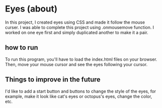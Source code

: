 # Eyes (about)
In this project, I created eyes using CSS and made it follow the mouse curser. I was able to complete this project using .onmousemove function. I worked on one eye first and simply duplicated another to make it a pair.

## how to run
To run this program, you'll have to load the index.html files on your browser. Then, move your mouse cursor and see the eyes following your cursor.

## Things to improve in the future
I'd like to add a start button and buttons to change the style of the eyes, for example, make it look like cat's eyes or octopus's eyes, change the color, etc.
